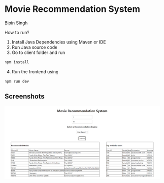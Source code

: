 
# Movie Recommendation System 
Bipin Singh

How to run?

1. Install Java Dependencies using Maven or IDE 
2. Run Java source code
3. Go to client folder and run
```s
npm install
```
4. Run the frontend using
```
npm run dev
```


## Screenshots

![App Screenshot](ss.png)

